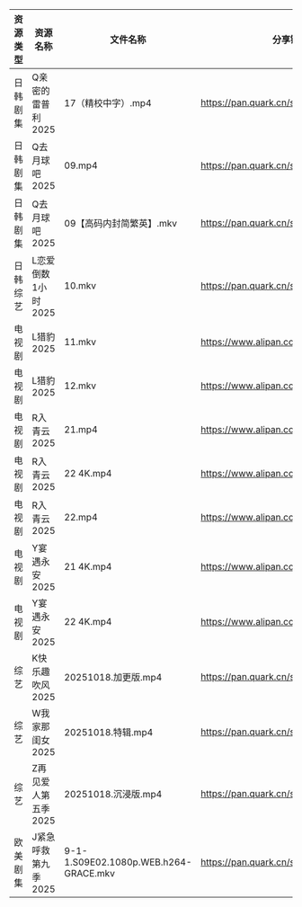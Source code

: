 | 资源类型 | 资源名称         | 文件名称                                  | 分享链接                                 | 更新时间                |
| ---- | ------------ | ------------------------------------- | ------------------------------------ | ------------------- |
| 日韩剧集 | Q亲密的雷普利2025  | 17（精校中字）.mp4                          | https://pan.quark.cn/s/8cb9fd7634af  | 2025-10-18 12:24:02 |
| 日韩剧集 | Q去月球吧2025    | 09.mp4                                | https://pan.quark.cn/s/a1632c441381  | 2025-10-18 12:24:22 |
| 日韩剧集 | Q去月球吧2025    | 09【高码内封简繁英】.mkv                       | https://pan.quark.cn/s/a1632c441381  | 2025-10-18 12:24:17 |
| 日韩综艺 | L恋爱倒数1小时2025 | 10.mkv                                | https://pan.quark.cn/s/8e32fe75dba6  | 2025-10-18 12:31:05 |
| 电视剧  | L猎豹2025      | 11.mkv                                | https://www.alipan.com/s/XWdZ5WKRyHt | 2025-10-18 20:04:14 |
| 电视剧  | L猎豹2025      | 12.mkv                                | https://www.alipan.com/s/XWdZ5WKRyHt | 2025-10-18 20:04:13 |
| 电视剧  | R入青云2025     | 21.mp4                                | https://www.alipan.com/s/7kV94cu2ZMy | 2025-10-18 20:04:23 |
| 电视剧  | R入青云2025     | 22 4K.mp4                             | https://www.alipan.com/s/7kV94cu2ZMy | 2025-10-18 19:04:14 |
| 电视剧  | R入青云2025     | 22.mp4                                | https://www.alipan.com/s/7kV94cu2ZMy | 2025-10-18 20:04:22 |
| 电视剧  | Y宴遇永安2025    | 21 4K.mp4                             | https://www.alipan.com/s/VE78Z2R4ZAM | 2025-10-18 19:04:52 |
| 电视剧  | Y宴遇永安2025    | 22 4K.mp4                             | https://www.alipan.com/s/VE78Z2R4ZAM | 2025-10-18 20:04:55 |
| 综艺   | K快乐趣吹风2025   | 20251018.加更版.mp4                      | https://pan.quark.cn/s/2e73ee655d53  | 2025-10-18 12:30:47 |
| 综艺   | W我家那闺女2025   | 20251018.特辑.mp4                       | https://pan.quark.cn/s/382e9ca0c203  | 2025-10-18 16:32:12 |
| 综艺   | Z再见爱人第五季2025 | 20251018.沉浸版.mp4                      | https://pan.quark.cn/s/d766fb166df6  | 2025-10-18 16:33:40 |
| 欧美剧集 | J紧急呼救第九季2025 | 9-1-1.S09E02.1080p.WEB.h264-GRACE.mkv | https://pan.quark.cn/s/434ae231f0c8  | 2025-10-18 01:21:51 |

